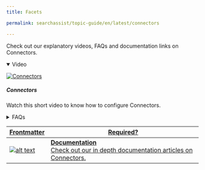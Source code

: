 ```yaml
---
title: Facets

permalink: searchassist/topic-guide/en/latest/connectors

---
```

<!--#### Topic Guide
###### Facets-->

  Check out our explanatory videos, FAQs and documentation links on Connectors.

<details class="introduction-video" open>
  <summary>Video
  </summary>
  
   [![Connectors](images/VideoCoverImage.png)](https://player.vimeo.com/video/784486217?h=5d9b35336a&badge=0&autopause=0&player_id=0&app_id=58479/embed)

  ##### Connectors 
  Watch this short video to know how to configure Connectors.

</details>

<details>
  <summary>FAQs
  </summary>

  <a class="doc-link" target="_blank" href="https://docs.kore.ai/searchassist/manage-content-sources/connectors/introduction-to-connectors/">
 
  What are Connectors ?

</a>

 <a class="doc-link" target="_blank" href="https://docs.kore.ai/searchassist/manage-content-sources/connectors/introduction-to-connectors/">
 
 How to ingest content and synchronize Connectors?

</a>
 

</details>


<a class="doc-link" target="_blank" href="https://docs.kore.ai/searchassist/manage-content-sources/connectors/introduction-to-connectors/">


| Frontmatter | Required? |
|-------------|-------------|
| ![alt text](images/SA_Documentation.svg "Title") | **Documentation**  <br /> Check out our in depth documentation articles on Connectors. | 


</a>
